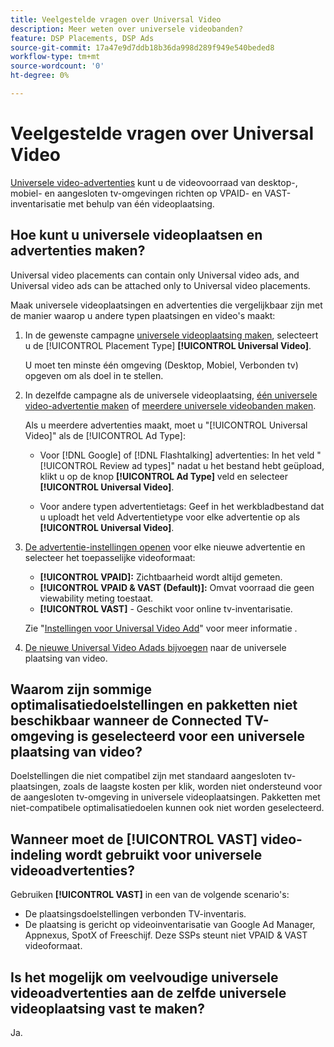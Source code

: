 ```yaml
---
title: Veelgestelde vragen over Universal Video
description: Meer weten over universele videobanden?
feature: DSP Placements, DSP Ads
source-git-commit: 17a47e9d7ddb18b36da998d289f949e540beded8
workflow-type: tm+mt
source-wordcount: '0'
ht-degree: 0%

---
```


# Veelgestelde vragen over Universal Video

[Universele video-advertenties](/help/dsp/campaign-management/ads/ad-about.md) kunt u de videovoorraad van desktop-, mobiel- en aangesloten tv-omgevingen richten op VPAID- en VAST-inventarisatie met behulp van één videoplaatsing.

## Hoe kunt u universele videoplaatsen en advertenties maken?

Universal video placements can contain only Universal video ads, and Universal video ads can be attached only to Universal video placements.

Maak universele videoplaatsingen en advertenties die vergelijkbaar zijn met de manier waarop u andere typen plaatsingen en video&#39;s maakt:

1. In de gewenste campagne [universele videoplaatsing maken](/help/dsp/campaign-management/placements/placement-create.md), selecteert u de [!UICONTROL Placement Type] **[!UICONTROL Universal Video]**.

   U moet ten minste één omgeving (Desktop, Mobiel, Verbonden tv) opgeven om als doel in te stellen.

1. In dezelfde campagne als de universele videoplaatsing, [één universele video-advertentie maken](/help/dsp/campaign-management/ads/ad-create.md) of [meerdere universele videobanden maken](/help/dsp/campaign-management/ads/ad-create-multiple.md).

   Als u meerdere advertenties maakt, moet u &quot;[!UICONTROL Universal Video]&quot; als de [!UICONTROL Ad Type]:

   * Voor [!DNL Google] of [!DNL Flashtalking] advertenties: In het veld &quot;[!UICONTROL Review ad types]&quot; nadat u het bestand hebt geüpload, klikt u op de knop **[!UICONTROL Ad Type]** veld en selecteer **[!UICONTROL Universal Video]**.

   * Voor andere typen advertentietags: Geef in het werkbladbestand dat u uploadt het veld Advertentietype voor elke advertentie op als **[!UICONTROL Universal Video]**.

1. [De advertentie-instellingen openen](/help/dsp/campaign-management/ads/ad-edit.md) voor elke nieuwe advertentie en selecteer het toepasselijke videoformaat:

   * **[!UICONTROL VPAID]:** Zichtbaarheid wordt altijd gemeten.
   * **[!UICONTROL VPAID & VAST (Default)]:** Omvat voorraad die geen viewability meting toestaat.
   * **[!UICONTROL VAST]** - Geschikt voor online tv-inventarisatie.

   Zie &quot;[Instellingen voor Universal Video Add](/help/dsp/campaign-management/ads/ad-settings-universal-video.md)&quot; voor meer informatie .

1. [De nieuwe Universal Video Adads bijvoegen](/help/dsp/campaign-management/ads/ad-attach-to-placement.md) naar de universele plaatsing van video.

## Waarom zijn sommige optimalisatiedoelstellingen en pakketten niet beschikbaar wanneer de Connected TV-omgeving is geselecteerd voor een universele plaatsing van video?

Doelstellingen die niet compatibel zijn met standaard aangesloten tv-plaatsingen, zoals de laagste kosten per klik, worden niet ondersteund voor de aangesloten tv-omgeving in universele videoplaatsingen. Pakketten met niet-compatibele optimalisatiedoelen kunnen ook niet worden geselecteerd.

## Wanneer moet de **[!UICONTROL VAST]** video-indeling wordt gebruikt voor universele videoadvertenties?

Gebruiken **[!UICONTROL VAST]** in een van de volgende scenario&#39;s:

* De plaatsingsdoelstellingen verbonden TV-inventaris.
* De plaatsing is gericht op videoinventarisatie van Google Ad Manager, Appnexus, SpotX of Freeschijf. Deze SSPs steunt niet VPAID &amp; VAST videoformaat.

## Is het mogelijk om veelvoudige universele videoadvertenties aan de zelfde universele videoplaatsing vast te maken?

Ja.

